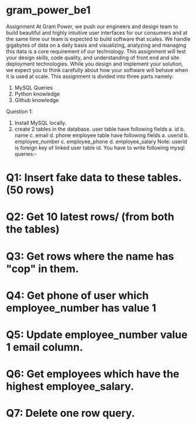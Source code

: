 # gram_power_be1
Assignment
At Gram Power, we push our engineers and design team to build beautiful and
highly intuitive user interfaces for our consumers and at the same time our team
is expected to build software that scales. We handle gigabytes of data on a daily
basis and visualizing, analyzing and managing this data is a core requirement of
our technology. This assignment will test your design skills, code quality, and
understanding of front end and site deployment technologies. While you design
and implement your solution, we expect you to think carefully about how your
software will behave when it is used at scale.
This assignment is divided into three parts namely:
1. MySQL Queries
2. Python knowledge
3. Github knowledge

Question 1:
1. Install MySQL locally.
2. create 2 tables in the database.
user table have following fields
a. id
b. name
c. email
d. phone
employee table have following fields
a. userid
b. employee_number
c. employee_phone
d. employee_salary
Note: userid is foreign key of linked user table id.
You have to write following mysql queries:-
# Q1: Insert fake data to these tables.(50 rows)
# Q2: Get 10 latest rows/ (from both the tables)
# Q3: Get rows where the name has "cop" in them.
# Q4: Get phone of user which employee_number has value 1 
# Q5: Update employee_number value 1 email column. 
# Q6: Get employees which have the highest employee_salary.
# Q7: Delete one row query.
